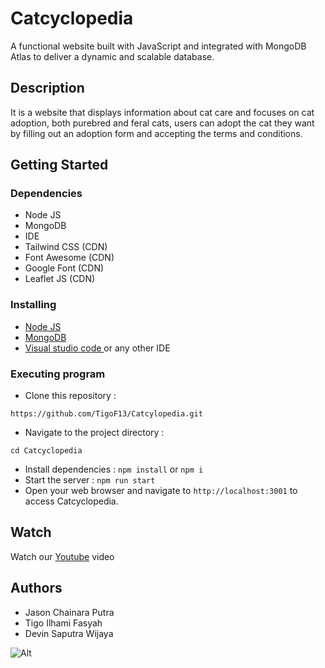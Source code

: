 # Catcyclopedia

A functional website built with JavaScript and integrated with MongoDB Atlas to deliver a dynamic and scalable database.

## Description

It is a website that displays information about cat care and focuses on cat adoption, both purebred and feral cats, users can adopt the cat they want by filling out an adoption form and accepting the terms and conditions. 

## Getting Started

### Dependencies

* Node JS
* MongoDB
* IDE
* Tailwind CSS (CDN)
* Font Awesome (CDN)
* Google Font (CDN)
* Leaflet JS (CDN)

### Installing

* <a href="https://nodejs.org/en/download">Node JS</a>
* <a href="https://www.mongodb.com/docs/manual/tutorial/install-mongodb-on-windows/">MongoDB</a>
* <a href="https://code.visualstudio.com/download">Visual studio code </a> or any other IDE

### Executing program

* Clone this repository :
```
https://github.com/TigoF13/Catcylopedia.git
```
* Navigate to the project directory : 
```
cd Catcyclopedia
```
* Install dependencies : 
``` npm install ``` or ``` npm i ```
* Start the server : 
``` npm run start ```
* Open your web browser and navigate to ```http://localhost:3001``` to access Catcyclopedia.

## Watch
Watch our <a href="https://www.youtube.com/watch?v=iTqxpdKclPU">Youtube</a> video

## Authors

* Jason Chainara Putra
* Tigo Ilhami Fasyah 
* Devin Saputra Wijaya


![Alt](https://repobeats.axiom.co/api/embed/11db0952879786ab2d05300770cd5952d38fcda9.svg "Repobeats analytics image")
